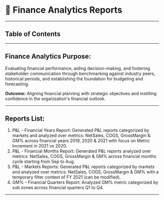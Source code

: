 # 💸 Finance Analytics Reports
---

## Table of Contents

---

## Finance Analytics Purpose:
Evaluating financial performance, aiding decision-making, and fostering stakeholder communication through benchmarking against industry peers, historical periods, and establishing the foundation for budgeting and forecasting.

**Outcome:** Aligning financial planning with strategic objectives and instilling confidence in the organization's financial outlook.

---

## Reports List:
1. P&L - Financial Years Report: Generated P&L reports categorized by markets and analyzed over metrics: NetSales, COGS, GrossMargin & GM% across financial years 2019, 2020 & 2021 with focus on Metric Increment in 2021 vs 2020.
2. P&L - Financial Months Report: Generated P&L reports analyzed over metrics: NetSales, COGS, GrossMargin & GM% across financial months cycle starting from Sep to Aug.
3. P&L - Markets Reports: Generated P&L reports categorized by markets and analyzed over metrics: NetSales, COGS, GrossMargin & GM% with a temporary filter context of FY 2021 (can be modified).
4. GM% - Financial Quarters Report: Analyzed GM% metric categorized by sub zones across financial quarters Q1 to Q4.

---
